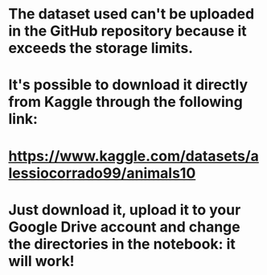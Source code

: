 # The dataset used can't be uploaded in the GitHub repository because it exceeds the storage limits. 
# It's possible to download it directly from Kaggle through the following link:
# https://www.kaggle.com/datasets/alessiocorrado99/animals10
# Just download it, upload it to your Google Drive account and change the directories in the notebook: it will work!
